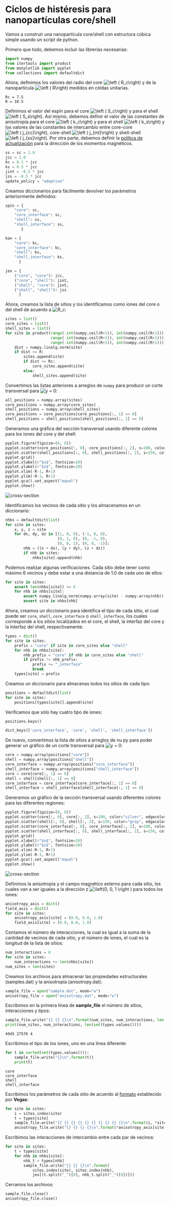 # Ciclos de histéresis para nanopartículas core/shell

Vamos a construir una nanopartícula core/shell con estructura cúbica simple usando un script de python.

Primero que todo, debemos incluir las librerías necesarias:

```python
import numpy
from itertools import product
from matplotlib import pyplot
from collections import defaultdict
```

Ahora, definimos los valores del radio del core <img src="https://latex.codecogs.com/gif.latex?\left&space;(&space;R_c\right)" title="\left ( R_c\right)" /> y de la nanopartícula <img src="https://latex.codecogs.com/gif.latex?\left&space;(&space;R\right)" title="\left ( R\right)" /> medidos en celdas unitarias.

```
Rc = 7.5
R = 10.5
```

Definimos el valor del espín para el core <img src="https://latex.codecogs.com/gif.latex?\left&space;(&space;S_c\right)" title="\left ( S_c\right)" /> y para el shell <img src="https://latex.codecogs.com/gif.latex?\left&space;(&space;S_s\right)" title="\left ( S_s\right)" />. Así mismo, debemos definir el valor de las constantes de anisotropía para el core <img src="https://latex.codecogs.com/gif.latex?\left&space;(&space;k_c\right)" title="\left ( k_c\right)" /> y para el shell <img src="https://latex.codecogs.com/gif.latex?\left&space;(&space;k_s\right)" title="\left ( k_s\right)" /> y los valores de las constantes de intercambio entre core-core <img src="https://latex.codecogs.com/gif.latex?\left&space;(&space;j_{cc}\right)" title="\left ( j_{cc}\right)" />, core-shell <img src="https://latex.codecogs.com/gif.latex?\left&space;(&space;j_{int}\right)" title="\left ( j_{int}\right)" /> y shell-shell <img src="https://latex.codecogs.com/gif.latex?\left&space;(&space;j_{ss}\right)" title="\left ( j_{ss}\right)" />. Por otra parte, debemos definir la [política de actualización](https://pcm-ca.github.io/vegas/spin-update-policies/) para la dirección de los momentos magnéticos.

```python
ss = sc = 1.0
jcc = 1.0
kc = 0.1 * jcc
ks = 0.5 * jcc
jint = -0.5 * jcc
jss = -0.5 * jcc
update_policy = "adaptive"
```

Creamos diccionarios para fácilmente devolver los parámetros anteriormente definidos:

```python
spin = {
    "core": sc,
    "core_interface": sc,
    "shell": ss,
    "shell_interface": ss,
       }

kan = {
    "core": kc,
    "core_interface": kc,
    "shell": ks,
    "shell_interface": ks,
      }

jex = {
    ("core", "core"): jcc,
    ("core", "shell"): jint,
    ("shell", "core"): jint,
    ("shell", "shell"): jss
      }

```

Ahora, creamos la lista de sitios y los identificamos como iones del core o del shell de acuerdo a <img src="https://latex.codecogs.com/gif.latex?R_c" title="R_c" />:

```python
sites = list()
core_sites = list()
shell_sites = list()
for site in product(range(-int(numpy.ceil(R+1)), int(numpy.ceil(R+1))),
                    range(-int(numpy.ceil(R+1)), int(numpy.ceil(R+1))),
                    range(-int(numpy.ceil(R+1)), int(numpy.ceil(R+1)))):
    dist = numpy.linalg.norm(site)
    if dist <= R:
        sites.append(site)
        if dist <= Rc:
            core_sites.append(site)
        else:
            shell_sites.append(site)

```

Convertimos las listas anteriores a arreglos de ```numpy``` para producir un corte transversal para <img src="https://latex.codecogs.com/gif.latex?y&space;=&space;0" title="y = 0" />:

```python
all_positions = numpy.array(sites)
core_positions = numpy.array(core_sites)
shell_positions = numpy.array(shell_sites)
core_positions = core_positions[core_positions[:, 1] == 0]
shell_positions = shell_positions[shell_positions[:, 1] == 0]
```

Generamos una gráfica del sección transversal usando diferente colores para los iones del core y del shell:

```python
pyplot.figure(figsize=(8, 8))
pyplot.scatter(core_positions[:, 0], core_positions[:, 2], s=100, color="silver", edgecolor="black")
pyplot.scatter(shell_positions[:, 0], shell_positions[:, 2], s=150, color="gray", edgecolor="black")
pyplot.grid()
pyplot.xlabel(r"$x$", fontsize=20)
pyplot.ylabel(r"$z$", fontsize=20)
pyplot.xlim(-R-1, R+1)
pyplot.ylim(-R-1, R+1)
pyplot.gca().set_aspect("equal")
pyplot.show()

```
![cross-section](https://pcm-ca.github.io/vegas/tutorials/system-building/building-a-core-shell-nanoparticle/output_16_0.png)

Identificamos los vecinos de cada sitio y los almacenamos en un diccionario:

```python
nhbs = defaultdict(list)
for site in sites:
    x, y, z = site
    for dx, dy, dz in [(1, 0, 0), (-1, 0, 0),
                       (0, 1, 0), (0, -1, 0),
                       (0, 0, 1), (0, 0, -1)]:
        nhb = ((x + dx), (y + dy), (z + dz))
        if nhb in sites:
            nhbs[site].append(nhb)
```

Podemos realizar algunas verificaciones. Cada sitio debe tener como máximo 6 vecinos y debe estar a una distancia de 1.0 de cada uno de ellos:

```python
for site in sites:
    assert len(nhbs[site]) <= 6
    for nhb in nhbs[site]:
        assert numpy.linalg.norm(numpy.array(site) - numpy.array(nhb)) == 1.0
        assert site in nhbs[nhb]

```

Ahora, creamos un diccionario para identifica el tipo de cada sitio, el cual puede ser ```core```, ```shell```, ```core_interface``` o ```shell_interface```, los cuales corresponde a los sitios localizados en el core, el shell, la interfaz del core y la interfaz del shell, respectivamente:

```python
types = dict()
for site in sites:
    prefix = "core" if site in core_sites else "shell"
    for nhb in nhbs[site]:
        nhb_prefix = "core" if nhb in core_sites else "shell"
        if prefix != nhb_prefix:
            prefix += "_interface"
            break
    types[site] = prefix

```

Creamos un diccionario para almacenas todos los sitios de cada tipo:

```python
positions = defaultdict(list)
for site in sites:
    positions[types[site]].append(site)
```

Verificamos que sólo hay cuatro tipo de iones:

```python
positions.keys()
```

```python
dict_keys(['core_interface', 'core', 'shell', 'shell_interface'])
```

De nuevo, convertimos la lista de sitios a arreglos de nu py para poder generar un gráfico de un corte transversal para <img src="https://latex.codecogs.com/gif.latex?y&space;=&space;0" title="y = 0" />:

```python
core = numpy.array(positions["core"])
shell = numpy.array(positions["shell"])
core_interface = numpy.array(positions["core_interface"])
shell_interface = numpy.array(positions["shell_interface"])
core = core[core[:, 1] == 0]
shell = shell[shell[:, 1] == 0]
core_interface = core_interface[core_interface[:, 1] == 0]
shell_interface = shell_interface[shell_interface[:, 1] == 0]
```

Generamos un gráfico de la sección transversal usando diferentes colores para las diferentes regiones:

```python
pyplot.figure(figsize=(8, 8))
pyplot.scatter(core[:, 0], core[:, 2], s=100, color="silver", edgecolor="black")
pyplot.scatter(shell[:, 0], shell[:, 2], s=150, color="gray", edgecolor="black")
pyplot.scatter(core_interface[:, 0], core_interface[:, 2], s=100, color="gold", edgecolor="black")
pyplot.scatter(shell_interface[:, 0], shell_interface[:, 2], s=150, color="red", edgecolor="black")
pyplot.grid()
pyplot.xlabel(r"$x$", fontsize=20)
pyplot.ylabel(r"$z$", fontsize=20)
pyplot.xlim(-R-1, R+1)
pyplot.ylim(-R-1, R+1)
pyplot.gca().set_aspect("equal")
pyplot.show()

```

![cross-section](https://pcm-ca.github.io/vegas/tutorials/system-building/building-a-core-shell-nanoparticle/output_30_0.png)

Definimos la anisotropía y el campo magnético externo para cada sitio, los cuales van a ser iguales a la dirección z <img src="https://latex.codecogs.com/gif.latex?\left(0,&space;0,&space;1&space;\right&space;)" title="\left(0, 0, 1 \right )" /> para todos los iones:

```python
anisotropy_axis = dict()
field_axis = dict()
for site in sites:
    anisotropy_axis[site] = (0.0, 0.0, 1.0)
    field_axis[site] = (0.0, 0.0, 1.0)
```

Contamos el número de interacciones, la cual es igual a la suma de la cantidad de vecinos de cada sitio, y el número de iones, el cual es la longitud de la lista de sitios:

```python
num_interactions = 0
for site in sites:
    num_interactions += len(nhbs[site])
num_sites = len(sites)
```

Creamos los archivos para almacenar las propiedades estructurales (samples.dat) y la anisotropía (anisotropy.dat):

```python
sample_file = open("sample.dat", mode="w")
anisotropy_file = open("anisotropy.dat", mode="w")
```

Escribimos en la primera línea de **sample_file** el número de sitios, interacciones y tipos:

```python
sample_file.write("{} {} {}\n".format(num_sites, num_interactions, len(set(types.values()))))
print(num_sites, num_interactions, len(set(types.values())))
```

```
4945 27576 4
```

Escribimos el tipo de los iones, uno en una línea diferente:

```python
for t in sorted(set(types.values())):
    sample_file.write("{}\n".format(t))
    print(t)
```

```
core
core_interface
shell
shell_interface
```

Escribimos los parámetros de cada sitio de acuerdo al [formato](https://pcm-ca.github.io/vegas/system-building/) establecido por **Vegas**:

```python
for site in sites:
    i = sites.index(site)
    t = types[site]
    sample_file.write("{} {} {} {} {} {} {} {} {} {}\n".format(i, *site, spin[t], *field_axis[site], t, update_policy))
    anisotropy_file.write("{} {} {} {}\n".format(*anisotropy_axis[site], kan[t]))
```

Escribimos las interacciones de intercambio entre cada par de vecinos:

```python
for site in sites:
    t = types[site]
    for nhb in nhbs[site]:
        nhb_t = types[nhb]
        sample_file.write("{} {} {}\n".format(
            sites.index(site), sites.index(nhb),
            jex[(t.split("_")[0], nhb_t.split("_")[0])]))
```

Cerramos los archivos:

```python
sample_file.close()
anisotropy_file.close()
```